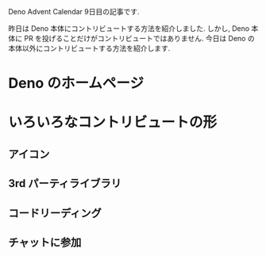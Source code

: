 Deno Advent Calendar 9日目の記事です.

<!--
想定読者:
- Deno に興味がある一般の人
- Deno に興味を持っているけど, 本体を clone してビルドする気はない人
- OSS になんでもいいからコントリビュートしてみたい気持ちはあるけど, 何をしていいのかわからない人
-->

昨日は Deno 本体にコントリビュートする方法を紹介しました. しかし, Deno 本体に PR を投げることだけがコントリビュートではありません. 今日は Deno の本体以外にコントリビュートする方法を紹介します.

# Deno のホームページ

# いろいろなコントリビュートの形

## アイコン

## 3rd パーティライブラリ

## コードリーディング

## チャットに参加
